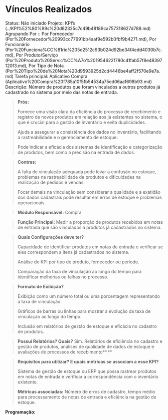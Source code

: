 # Vínculos Realizados

Status: Não iniciado
Projeto: KPI’s (../KPI%E2%80%99s%20d82325c7c49b48189ca757318627d788.md)
Agrupando Por :: Por Fornecedor (Por%20Fornecedor%20993cc77691bb4aaf9e592b0fbf9b4271.md), Por Funcionário (Por%20Funciona%CC%81rio%205d2512c93b024d92be34f4edd4030b7c.md), Por Produto/Serviço (Por%20Produto%20Servic%CC%A7o%201954622f780c41fab57f8e48397120f3.md), Por Tipo de Nota (Por%20Tipo%20de%20Nota%20d9593925d2cd4446be4aff2f570e9e7a.md)
Tarefa principal: Aplicativo Compra (Aplicativo%20Compra%20f785a10f5fb54534a75ed06aa1698b93.md)
Descrição: Número de produtos que foram vinculados a outros produtos já cadastrado no sistema por meio das notas de entrada.

> **Prós:**
> 
> 
> Fornece uma visão clara da eficiência do processo de recebimento e registro de novos produtos em relação aos já existentes no sistema, o que é crucial para a gestão de inventário e evita duplicidades.
> 
> Ajuda a assegurar a consistência dos dados no inventário, facilitando a rastreabilidade e o gerenciamento de estoque.
> 
> Pode indicar a eficácia dos sistemas de identificação e categorização de produtos, bem como a precisão na entrada de dados.
> 

> **Contras:**
> 
> 
> A falta de vinculação adequada pode levar a confusão no estoque, problemas na rastreabilidade de produtos e dificuldades na realização de pedidos e vendas.
> 
> Focar demais na vinculação sem considerar a qualidade e a exatidão dos dados cadastrais pode resultar em erros de estoque e problemas operacionais.
> 

> **Módulo Responsável:**
Compra
> 

> **Função Principal:**
Medir a proporção de produtos recebidos em notas de entrada que são vinculados a produtos já cadastrados no sistema.
> 

> **Quais Configurações deve ter?**
> 
> 
> Capacidade de identificar produtos em notas de entrada e verificar se eles correspondem a itens já cadastrados no sistema.
> 
> Análise do KPI por tipo de produto, fornecedor ou período.
> 
> Comparação da taxa de vinculação ao longo do tempo para identificar melhorias ou falhas no processo.
> 

> **Formato de Exibição?**
> 
> 
> Exibição como um número total ou uma porcentagem representando a taxa de vinculação.
> 
> Gráficos de barras ou linhas para mostrar a evolução da taxa de vinculação ao longo do tempo.
> 
> Inclusão em relatórios de gestão de estoque e eficácia no cadastro de produtos.
> 

> **Possuí Relatórios? Quais?**
Sim. Relatórios de eficiência no cadastro e gestão de produtos, análises de qualidade de dados de estoque e avaliações de processos de recebimento**.**
> 

> **Requisitos para utilizar? E quais métricas se associam a esse KPI?**
> 
> 
> Sistema de gestão de estoque ou ERP que possa rastrear produtos em notas de entrada e verificar a correspondência com o inventário existente.
> 
> **Métricas associadas:**
> Número de erros de cadastro, tempo médio para processamento de notas de entrada e eficiência na gestão de estoque.
> 

**Programação:**
